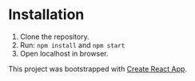 # Installation 

1. Clone the repository.
2. Run: 
`npm install`
and 
`npm start`
3. Open localhost in browser.

This project was bootstrapped with [Create React App](https://github.com/facebook/create-react-app).

